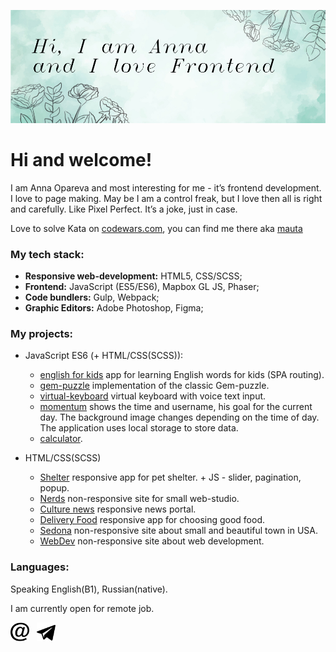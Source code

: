 <p align="center">
    <img src="https://github.com/mauta/mauta/blob/master/banner2.jpg" width="854" " />
</p>

# Hi and welcome!

I am Anna Opareva and most interesting for me - it’s frontend development. I love to page making. May be I am a control freak, but I love then all is right and carefully. Like Pixel Perfect. It’s a joke, just in case.

Love to solve Kata on [codewars.com](https://www.codewars.com/), you can find me there aka [mauta](https://www.codewars.com/users/mauta)

### My tech stack:

- **Responsive web-development:** HTML5, CSS/SCSS;
- **Frontend:** JavaScript (ES5/ES6), Mapbox GL JS, Phaser;
- **Code bundlers:** Gulp, Webpack;
- **Graphic Editors:** Adobe Photoshop, Figma;

### My projects:

- JavaScript ES6 (+ HTML/CSS(SCSS)):

  - [english for kids](https://github.com/mauta/english-for-kids/tree/english-for-kids) app for learning English words for kids (SPA routing).
  - [gem-puzzle](https://github.com/mauta/gem-puzzle/tree/gem-puzzle) implementation of the classic Gem-puzzle.
  - [virtual-keyboard](https://github.com/mauta/virtual-keyboard/tree/virtual-keyboard) virtual keyboard with voice text input.
  - [momentum](https://github.com/mauta/momentum) shows the time and username, his goal for the current day. The background image changes depending on the time of day. The application uses local storage to store data.
  - [calculator](https://github.com/mauta/calculator).

- HTML/CSS(SCSS)
  - [Shelter](https://github.com/mauta/shelter) responsive app for pet shelter. + JS - slider, pagination, popup.
  - [Nerds](https://mauta.github.io/nerds/) non-responsive site for small web-studio.
  - [Culture news](https://mauta.github.io/culture_news/) responsive news portal.
  - [Delivery Food](https://mauta.github.io/dilivery/) responsive app for choosing good food.
  - [Sedona](https://mauta.github.io/sedona/) non-responsive site about small and beautiful town in USA.
  - [WebDev](https://github.com/mauta/webdev) non-responsive site about web development.

### Languages:

Speaking English(B1), Russian(native).

I am currently open for remote job.

<p >
<a href="mailto:anna.opareva@gmail.com"><img height="30" src="https://github.com/mauta/mauta/blob/master/iconmonstr-email-12.svg"></a>&nbsp;&nbsp;
<a href="https://t.me/annamauta"><img height="30" src="https://github.com/mauta/mauta/blob/master/iconmonstr-telegram-1.svg"></a>&nbsp;&nbsp;
</p>
